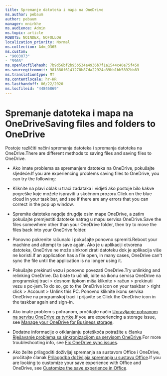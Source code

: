```yaml
---
title: Spremanje datoteka i mapa na OneDrive
ms.author: pebaum
author: pebaum
manager: mnirkhe
ms.audience: Admin
ms.topic: article
ROBOTS: NOINDEX, NOFOLLOW
localization_priority: Normal
ms.collection: Adm_O365
ms.custom:
- "9003073"
- "5903"
ms.openlocfilehash: 7b9d56bf2b95b534a4936b7f1a1544c40e75f450
ms.sourcegitcommit: 981880f6141278b87da22924a39bb1bb5892bb83
ms.translationtype: MT
ms.contentlocale: hr-HR
ms.lasthandoff: 06/22/2020
ms.locfileid: "44846869"
---
```

# <a name="saving-files-and-folders-to-onedrive"></a><span data-ttu-id="68001-102">Spremanje datoteka i mapa na OneDrive</span><span class="sxs-lookup"><span data-stu-id="68001-102">Saving files and folders to OneDrive</span></span>

<span data-ttu-id="68001-103">Postoje različiti načini spremanja datoteka i spremanja datoteka na OneDrive.</span><span class="sxs-lookup"><span data-stu-id="68001-103">There are different methods to saving files and saving files to OneDrive.</span></span>

- <span data-ttu-id="68001-104">Ako imate problema sa spremanjem datoteka na OneDrive, pokušajte sljedeće:</span><span class="sxs-lookup"><span data-stu-id="68001-104">If you are experiencing problems saving files to OneDrive, you can try the following:</span></span>

- <span data-ttu-id="68001-105">Kliknite na plavi oblak u traci zadataka i vidjeti ako postoje bilo kakve pogreške koje možete ispraviti u skočnom prozoru.</span><span class="sxs-lookup"><span data-stu-id="68001-105">Click on the blue cloud in your task bar, and see if there are any errors that you can correct in the pop up window.</span></span>
- <span data-ttu-id="68001-106">Spremite datoteke negdje drugdje osim mape OneDrive, a zatim pokušajte premjestiti datoteke natrag u mapu servisa OneDrive.</span><span class="sxs-lookup"><span data-stu-id="68001-106">Save the files somewhere other than your OneDrive folder, then try to move the files back into your OneDrive folder.</span></span>
- <span data-ttu-id="68001-107">Ponovno pokrenite računalo i pokušajte ponovno spremiti.</span><span class="sxs-lookup"><span data-stu-id="68001-107">Reboot your machine and attempt to save again.</span></span> <span data-ttu-id="68001-108">Ako je u aplikaciji otvorena datoteka, OneDrive ne može sinkronizirati datoteku dok je aplikacija više ne koristi.</span><span class="sxs-lookup"><span data-stu-id="68001-108">If an application has a file open, in many cases, OneDrive can't sync the file until the application is no longer using it.</span></span>
- <span data-ttu-id="68001-109">Pokušajte prekinuti vezu i ponovno povezati OneDrive.</span><span class="sxs-lookup"><span data-stu-id="68001-109">Try unlinking and relinking OneDrive.</span></span> <span data-ttu-id="68001-110">Da biste to učinili, idite na ikonu servisa OneDrive na programskoj traci > desnom tipkom miša kliknite > račun > prekinuti vezu s pc-jem.</span><span class="sxs-lookup"><span data-stu-id="68001-110">To do so, go to the OneDrive icon on your taskbar > right click > Account > Unlink this PC.</span></span> <span data-ttu-id="68001-111">Ponovno kliknite ikonu servisa OneDrive na programskoj traci i prijavite se.</span><span class="sxs-lookup"><span data-stu-id="68001-111">Click the OneDrive icon in the taskbar again and sign-in.</span></span>
- <span data-ttu-id="68001-112">Ako imate problem s pohranom, pročitajte način [Upravljanje pohranom na servisu OneDrive za tvrtke](https://support.microsoft.com/office/31519161-059c-4764-b6f8-f5cd29f7fe68).</span><span class="sxs-lookup"><span data-stu-id="68001-112">If you are experiencing a storage issue, see  [Manage your OneDrive for Business storage](https://support.microsoft.com/office/31519161-059c-4764-b6f8-f5cd29f7fe68).</span></span>
- <span data-ttu-id="68001-113">Dodatne informacije o otklanjanju poteškoća potražite u članku [Rješavanje problema sa sinkronizacijom sa servisom OneDrive](https://docs.microsoft.com/alchemyinsights/fix-onedrive-sync-issues).</span><span class="sxs-lookup"><span data-stu-id="68001-113">For more troubleshooting info, see  [Fix OneDrive sync issues](https://docs.microsoft.com/alchemyinsights/fix-onedrive-sync-issues).</span></span>  
- <span data-ttu-id="68001-114">Ako želite prilagoditi doživljaj spremanja sa sustavom Office i OneDrive, pročitajte članak [Prilagodba doživljaja spremanja u sustavu Office](https://support.microsoft.com/office/786200a7-f5f2-4d26-a3ae-b78c60dd5d3b).</span><span class="sxs-lookup"><span data-stu-id="68001-114">If you are looking to customize your save experience with Office and OneDrive, see  [Customize the save experience in Office](https://support.microsoft.com/office/786200a7-f5f2-4d26-a3ae-b78c60dd5d3b).</span></span>

